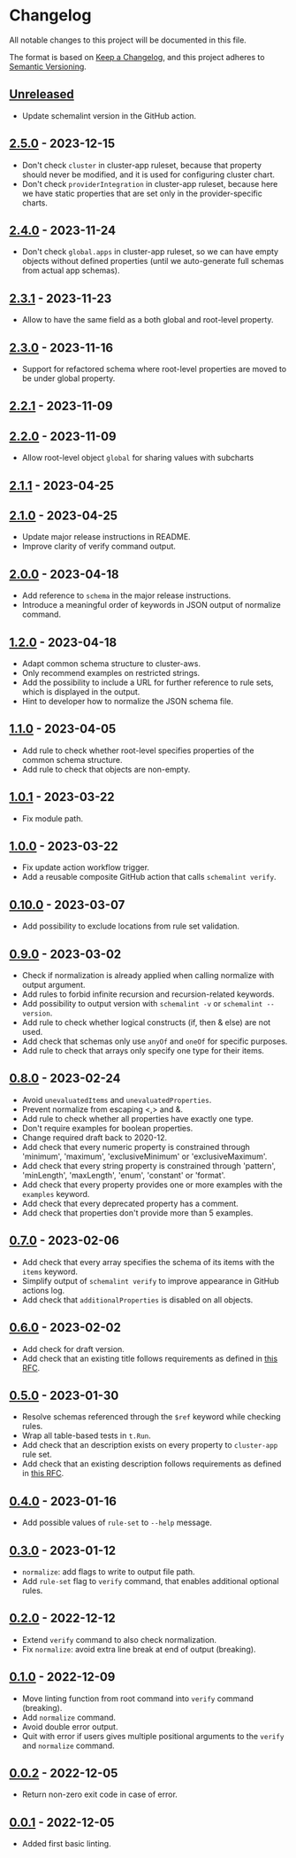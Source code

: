 # Changelog

All notable changes to this project will be documented in this file.

The format is based on [Keep a Changelog](https://keepachangelog.com/en/1.0.0/),
and this project adheres to [Semantic Versioning](https://semver.org/spec/v2.0.0.html).

## [Unreleased]

- Update schemalint version in the GitHub action.

## [2.5.0] - 2023-12-15

- Don't check `cluster` in cluster-app ruleset, because that property should never be modified, and it is used for configuring cluster chart.
- Don't check `providerIntegration` in cluster-app ruleset, because here we have static properties that are set only in the provider-specific charts.

## [2.4.0] - 2023-11-24

- Don't check `global.apps` in cluster-app ruleset, so we can have empty objects without defined properties (until we auto-generate full schemas from actual app schemas). 

## [2.3.1] - 2023-11-23

- Allow to have the same field as a both global and root-level property. 

## [2.3.0] - 2023-11-16

- Support for refactored schema where root-level properties are moved to be under global property.

## [2.2.1] - 2023-11-09

## [2.2.0] - 2023-11-09

- Allow root-level object `global` for sharing values with subcharts

## [2.1.1] - 2023-04-25

## [2.1.0] - 2023-04-25

- Update major release instructions in README.
- Improve clarity of verify command output.

## [2.0.0] - 2023-04-18

- Add reference to `schema` in the major release instructions.
- Introduce a meaningful order of keywords in JSON output of normalize command.

## [1.2.0] - 2023-04-18

- Adapt common schema structure to cluster-aws.
- Only recommend examples on restricted strings.
- Add the possibility to include a URL for further reference to rule sets, which is displayed in the output.
- Hint to developer how to normalize the JSON schema file.

## [1.1.0] - 2023-04-05

- Add rule to check whether root-level specifies properties of the common schema structure.
- Add rule to check that objects are non-empty.

## [1.0.1] - 2023-03-22

- Fix module path.

## [1.0.0] - 2023-03-22

- Fix update action workflow trigger.
- Add a reusable composite GitHub action that calls `schemalint verify`.

## [0.10.0] - 2023-03-07

- Add possibility to exclude locations from rule set validation.

## [0.9.0] - 2023-03-02

- Check if normalization is already applied when calling normalize with output argument.
- Add rules to forbid infinite recursion and recursion-related keywords.
- Add possibility to output version with `schemalint -v` or `schemalint --version`.
- Add rule to check whether logical constructs (if, then & else) are not used.
- Add check that schemas only use `anyOf` and `oneOf` for specific purposes.
- Add rule to check that arrays only specify one type for their items.

## [0.8.0] - 2023-02-24

- Avoid `unevaluatedItems` and `unevaluatedProperties`.
- Prevent normalize from escaping <,> and &.
- Add rule to check whether all properties have exactly one type.
- Don't require examples for boolean properties.
- Change required draft back to 2020-12.
- Add check that every numeric property is constrained through 'minimum', 'maximum', 'exclusiveMinimum' or 'exclusiveMaximum'.
- Add check that every string property is constrained through 'pattern', 'minLength', 'maxLength', 'enum', 'constant' or 'format'.
- Add check that every property provides one or more examples with the `examples` keyword.
- Add check that every deprecated property has a comment.
- Add check that properties don't provide more than 5 examples.

## [0.7.0] - 2023-02-06

- Add check that every array specifies the schema of its items with the `items` keyword.
- Simplify output of `schemalint verify` to improve appearance in GitHub actions log.
- Add check that `additionalProperties` is disabled on all objects.

## [0.6.0] - 2023-02-02

- Add check for draft version.
- Add check that an existing title follows requirements as defined in [this RFC](https://github.com/giantswarm/rfc/pull/55).

## [0.5.0] - 2023-01-30

- Resolve schemas referenced through the `$ref` keyword while checking rules.
- Wrap all table-based tests in `t.Run`.
- Add check that an description exists on every property to `cluster-app` rule set.
- Add check that an existing description follows requirements as defined in [this RFC](https://github.com/giantswarm/rfc/pull/55).

## [0.4.0] - 2023-01-16

- Add possible values of `rule-set` to `--help` message.

## [0.3.0] - 2023-01-12

- `normalize`: add flags to write to output file path.
- Add `rule-set` flag to `verify` command, that enables additional optional rules.

## [0.2.0] - 2022-12-12

- Extend `verify` command to also check normalization.
- Fix `normalize`: avoid extra line break at end of output (breaking).

## [0.1.0] - 2022-12-09

- Move linting function from root command into `verify` command (breaking).
- Add `normalize` command.
- Avoid double error output.
- Quit with error if users gives multiple positional arguments to the `verify` and `normalize` command.

## [0.0.2] - 2022-12-05

- Return non-zero exit code in case of error.

## [0.0.1] - 2022-12-05

- Added first basic linting.

[Unreleased]: https://github.com/giantswarm/schemalint/compare/v2.5.0...HEAD
[2.5.0]: https://github.com/giantswarm/schemalint/compare/v2.4.0...v2.5.0
[2.4.0]: https://github.com/giantswarm/schemalint/compare/v2.3.1...v2.4.0
[2.3.1]: https://github.com/giantswarm/schemalint/compare/v2.3.0...v2.3.1
[2.3.0]: https://github.com/giantswarm/schemalint/compare/v2.2.1...v2.3.0
[2.2.1]: https://github.com/giantswarm/schemalint/compare/v2.2.0...v2.2.1
[2.2.0]: https://github.com/giantswarm/schemalint/compare/v2.1.1...v2.2.0
[2.1.1]: https://github.com/giantswarm/schemalint/compare/v2.1.0...v2.1.1
[2.1.0]: https://github.com/giantswarm/schemalint/compare/v2.0.0...v2.1.0
[2.0.0]: https://github.com/giantswarm/schemalint/compare/v1.2.0...v2.0.0
[1.2.0]: https://github.com/giantswarm/schemalint/compare/v1.1.0...v1.2.0
[1.1.0]: https://github.com/giantswarm/schemalint/compare/v1.0.1...v1.1.0
[1.0.1]: https://github.com/giantswarm/schemalint/compare/v1.0.0...v1.0.1
[1.0.0]: https://github.com/giantswarm/schemalint/compare/v0.10.0...v1.0.0
[0.10.0]: https://github.com/giantswarm/schemalint/compare/v0.9.0...v0.10.0
[0.9.0]: https://github.com/giantswarm/schemalint/compare/v0.8.0...v0.9.0
[0.8.0]: https://github.com/giantswarm/schemalint/compare/v0.7.0...v0.8.0
[0.7.0]: https://github.com/giantswarm/schemalint/compare/v0.6.0...v0.7.0
[0.6.0]: https://github.com/giantswarm/schemalint/compare/v0.5.0...v0.6.0
[0.5.0]: https://github.com/giantswarm/schemalint/compare/v0.4.0...v0.5.0
[0.4.0]: https://github.com/giantswarm/schemalint/compare/v0.3.0...v0.4.0
[0.3.0]: https://github.com/giantswarm/schemalint/compare/v0.2.0...v0.3.0
[0.2.0]: https://github.com/giantswarm/schemalint/compare/v0.1.0...v0.2.0
[0.1.0]: https://github.com/giantswarm/schemalint/compare/v0.0.2...v0.1.0
[0.0.2]: https://github.com/giantswarm/schemalint/compare/v0.0.1...v0.0.2
[0.0.1]: https://github.com/giantswarm/schemalint/releases/tag/v0.0.1
